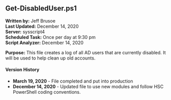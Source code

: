 ## Get-DisabledUser.ps1

**Written by:** Jeff Brusoe<br>
**Last Updated:** December 14, 2020<br>
**Server:** sysscript4<br>
**Scheduled Task:** Once per day at 9:30 pm<br>
**Script Analyzer:** December 14, 2020

**Purpose:** This file creates a log of all AD users that are currently disabled. It will be used to help clean up old accounts.

#### Version History
* **March 19, 2020** - File completed and put into production
* **December 14, 2020** - Updated file to use new modules and follow HSC PowerShell coding conventions.
